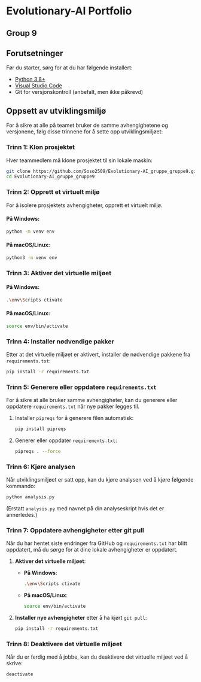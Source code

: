 # Evolutionary-AI Portfolio
## Group 9

## Forutsetninger

Før du starter, sørg for at du har følgende installert:

- [Python 3.8+](https://www.python.org/downloads/)
- [Visual Studio Code](https://code.visualstudio.com/)
- Git for versjonskontroll (anbefalt, men ikke påkrevd)

## Oppsett av utviklingsmiljø

For å sikre at alle på teamet bruker de samme avhengighetene og versjonene, følg disse trinnene for å sette opp utviklingsmiljøet:

### Trinn 1: Klon prosjektet

Hver teammedlem må klone prosjektet til sin lokale maskin:

```bash
git clone https://github.com/Soso2509/Evolutionary-AI_gruppe_gruppe9.git
cd Evolutionary-AI_gruppe_gruppe9
```

### Trinn 2: Opprett et virtuelt miljø

For å isolere prosjektets avhengigheter, opprett et virtuelt miljø.

#### På Windows:
```bash
python -m venv env
```

#### På macOS/Linux:
```bash
python3 -m venv env
```

### Trinn 3: Aktiver det virtuelle miljøet

#### På Windows:
```bash
.\env\Scripts ctivate
```

#### På macOS/Linux:
```bash
source env/bin/activate
```

### Trinn 4: Installer nødvendige pakker

Etter at det virtuelle miljøet er aktivert, installer de nødvendige pakkene fra `requirements.txt`:

```bash
pip install -r requirements.txt
```

### Trinn 5: Generere eller oppdatere `requirements.txt`

For å sikre at alle bruker samme avhengigheter, kan du generere eller oppdatere `requirements.txt` når nye pakker legges til.

1. Installer `pipreqs` for å generere filen automatisk:
   ```bash
   pip install pipreqs
   ```

2. Generer eller oppdater `requirements.txt`:
   ```bash
   pipreqs . --force
   ```

### Trinn 6: Kjøre analysen

Når utviklingsmiljøet er satt opp, kan du kjøre analysen ved å kjøre følgende kommando:

```bash
python analysis.py
```

(Erstatt `analysis.py` med navnet på din analyseskript hvis det er annerledes.)

### Trinn 7: Oppdatere avhengigheter etter git pull

Når du har hentet siste endringer fra GitHub og `requirements.txt` har blitt oppdatert, må du sørge for at dine lokale avhengigheter er oppdatert.

1. **Aktiver det virtuelle miljøet**:

   - **På Windows**:
     ```bash
     .\env\Scripts ctivate
     ```

   - **På macOS/Linux**:
     ```bash
     source env/bin/activate
     ```

2. **Installer nye avhengigheter** etter å ha kjørt `git pull`:
   ```bash
   pip install -r requirements.txt
   ```

### Trinn 8: Deaktivere det virtuelle miljøet

Når du er ferdig med å jobbe, kan du deaktivere det virtuelle miljøet ved å skrive:

```bash
deactivate
```


